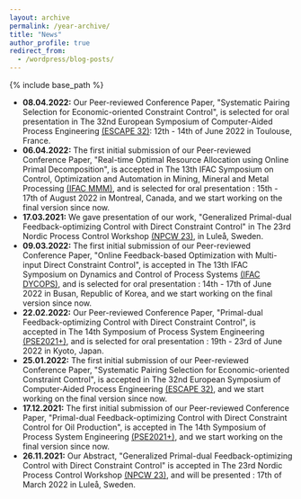 ```yaml
---
layout: archive
permalink: /year-archive/
title: "News"
author_profile: true
redirect_from:
  - /wordpress/blog-posts/
---
```


{% include base_path %}

* **08.04.2022:** Our Peer-reviewed Conference Paper, "Systematic Pairing Selection for Economic-oriented Constraint Control", is selected for oral presentation in The 32nd European Symposium of Computer-Aided Process Engineering [(ESCAPE 32)](https://escape32.inp-toulouse.fr/en/index.html): 12th - 14th of June 2022 in Toulouse, France.
* **06.04.2022:** The first initial submission of our Peer-reviewed Conference Paper, "Real-time Optimal Resource Allocation using Online Primal Decomposition", is accepted in The 13th IFAC Symposium on Control, Optimization and Automation in Mining, Mineral and Metal Processing [(IFAC MMM)](https://ifacmmm2022.org/), and is selected for oral presentation : 15th - 17th of August 2022 in Montreal, Canada, and we start working on the final version since now.
* **17.03.2021:** We gave presentation of our work, "Generalized Primal-dual Feedback-optimizing Control with Direct Constraint Control" in The 23rd Nordic Process Control Workshop [(NPCW 23)](https://www.ltu.se/research/subjects/control/NPCW-konferens?l=en), in Luleå, Sweden.
* **09.03.2022:** The first initial submission of our Peer-reviewed Conference Paper, "Online Feedback-based Optimization with Multi-input Direct Constraint Control", is accepted in The 13th IFAC Symposium on Dynamics and Control of Process Systems [(IFAC DYCOPS)](http://dycops2022.org/), and is selected for oral presentation : 14th - 17th of June 2022 in Busan, Republic of Korea, and we start working on the final version since now.
* **22.02.2022:** Our Peer-reviewed Conference Paper, "Primal-dual Feedback-optimizing Control with Direct Constraint Control", is accepted in The 14th Symposium of Process System Engineering [(PSE2021+)](http://pse2021.jp/index.html), and is selected for oral presentation : 19th - 23rd of June 2022 in Kyoto, Japan.
* **25.01.2022:** The first initial submission of our Peer-reviewed Conference Paper, "Systematic Pairing Selection for Economic-oriented Constraint Control", is accepted in The 32nd European Symposium of Computer-Aided Process Engineering [(ESCAPE 32)](https://escape32.inp-toulouse.fr/en/index.html), and we start working on the final version since now.
* **17.12.2021:** The first initial submission of our Peer-reviewed Conference Paper, "Primal-dual Feedback-optimizing Control with Direct Constraint Control for Oil Production", is accepted in The 14th Symposium of Process System Engineering [(PSE2021+)](http://pse2021.jp/index.html), and we start working on the final version since now.
* **26.11.2021:** Our Abstract, "Generalized Primal-dual Feedback-optimizing Control with Direct Constraint Control" is accepted in The 23rd Nordic Process Control Workshop [(NPCW 23)](https://www.ltu.se/research/subjects/control/NPCW-konferens?l=en), and will be presented : 17th of March 2022 in Luleå, Sweden.


<!--{% include base_path %}
{% capture written_year %}'None'{% endcapture %}
{% for post in site.posts %}
  {% capture year %}{{ post.date | date: '%Y' }}{% endcapture %}
  {% if year != written_year %}
    <h2 id="{{ year | slugify }}" class="archive__subtitle">{{ year }}</h2>
    {% capture written_year %}{{ year }}{% endcapture %}
  {% endif %}
  {% include archive-single.html %}
{% endfor %}-->
